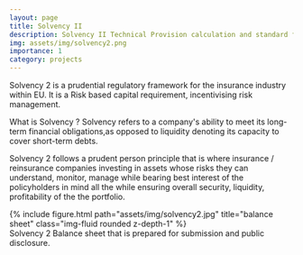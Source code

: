 ```yaml
---
layout: page
title: Solvency II
description: Solvency II Technical Provision calculation and standard formula
img: assets/img/solvency2.png
importance: 1
category: projects 
---
```


Solvency 2 is a prudential regulatory framework for the insurance industry within EU. It is a Risk based capital requirement, incentivising risk management.

What is Solvency ? 
Solvency refers to a company's ability to meet its long-term financial obligations,as opposed to liquidity denoting its capacity to cover short-term debts. 

Solvency 2 follows a prudent person principle that is where insurance / reinsurance companies investing in assets whose risks they can understand, monitor, manage while bearing best interest of the policyholders in mind all the while ensuring overall security, liquidity, profitability of the the portfolio. 


<div class="row">
    <div class="col-sm mt-3 mt-md-0">
        {% include figure.html path="assets/img/solvency2.jpg" title="balance sheet" class="img-fluid rounded z-depth-1" %}
    </div>
</div>
<div class="caption">
    Solvency 2 Balance sheet that is prepared for submission and public disclosure. 
</div>




